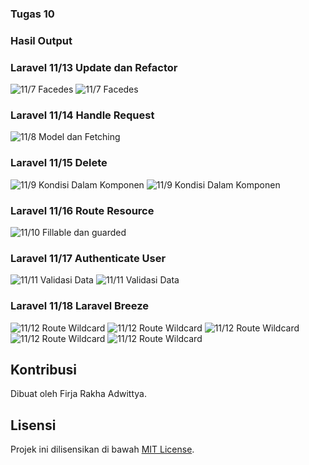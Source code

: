 ### Tugas 10

### Hasil Output

### Laravel 11/13 Update dan Refactor
![11/7 Facedes](../screenshots/Picture1.png)
![11/7 Facedes](../screenshots/Picture2.png)

### Laravel 11/14 Handle Request
![11/8 Model dan Fetching](../screenshots/Picture3.png)

### Laravel 11/15 Delete
![11/9 Kondisi Dalam Komponen](../screenshots/Picture4.png)
![11/9 Kondisi Dalam Komponen](../screenshots/Picture5.png)

### Laravel 11/16 Route Resource
![11/10 Fillable dan guarded](../screenshots/Picture6.png)

### Laravel 11/17 Authenticate User
![11/11 Validasi Data](../screenshots/Picture7.png)
![11/11 Validasi Data](../screenshots/Picture8.png)

### Laravel 11/18 Laravel Breeze
![11/12 Route Wildcard](../screenshots/Picture9.png)
![11/12 Route Wildcard](../screenshots/Picture10.png)
![11/12 Route Wildcard](../screenshots/Picture11.png)
![11/12 Route Wildcard](../screenshots/Picture12.png)
![11/12 Route Wildcard](../screenshots/Picture13.png)

## Kontribusi

Dibuat oleh Firja Rakha Adwittya.

## Lisensi

Projek ini dilisensikan di bawah [MIT License](LICENSE).
